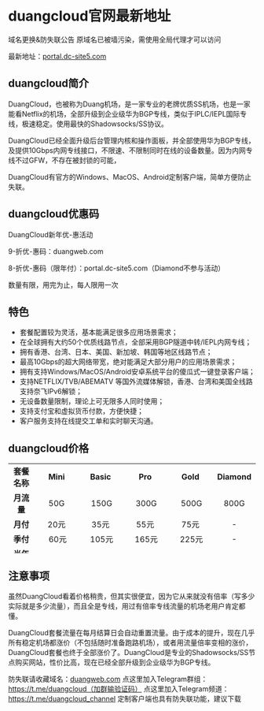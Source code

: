 # duangcloud官网最新地址

域名更换&防失联公告
原域名已被墙污染，需使用全局代理才可以访问

最新地址：[portal.dc-site5.com](https://portal.dc-site5.com/#/register?code=nBxBXCgr)

## duangcloud简介

DuangCloud，也被称为Duang机场，是一家专业的老牌优质SS机场，也是一家能看Netflix的机场，全部升级到企业级华为BGP专线，类似于IPLC/IEPL国际专线，极速稳定。使用最快的Shadowsocks/SS协议。

DuangCloud已经全面升级后台管理内核和操作面板，并全部使用华为BGP专线，及提供10Gbps内网专线接口，不限速、不限制同时在线的设备数量。因为内网专线不过GFW，不存在被封锁的可能，

DuangCloud有官方的Windows、MacOS、Android定制客户端，简单方便防止失联。

## duangcloud优惠码

DuangCloud新年优-惠活动

9-折优-惠码：duangweb.com

8-折优-惠码（限年付）：portal.dc-site5.com（Diamond不参与活动）

数量有限，用完为止，每人限用一次

## 特色

<ul>
<li>套餐配置较为灵活，基本能满足很多应用场景需求；</li>
<li>在全球拥有大约50个优质线路节点，全部采用BGP隧道中转/IEPL内网专线；</li>
<li>拥有香港、台湾、日本、美国、新加坡、韩国等地区线路节点；</li>
<li>最高10Gbps的超大网络带宽，绝对能满足大部分用户的应用场景需求；</li>
<li>拥有支持Windows/MacOS/Android安卓系统平台的傻瓜式一键登录客户端；</li>
<li>支持NETFLIX/TVB/ABEMATV 等国外流媒体解锁，香港、台湾和美国全线路支持奈飞IPv6解锁；</li>
<li>无设备数量限制，理论上可无限多人同时使用；</li>
<li>支持支付宝和虚拟货币付款，方便快捷；</li>
<li>客户服务支持在线提交工单和实时聊天沟通。</li>
</ul>

## duangcloud价格

<table style="border-collapse: collapse; width: 100%; height: 182px;">
<tbody>
<tr style="height: 26px;">
<td style="text-align: center; width: 10.5316%;"><strong>套餐名称</strong></td>
<td style="text-align: center; width: 17.9538%;"><strong>Mini</strong></td>
<td style="text-align: center; width: 17.5527%;"><strong>Basic</strong></td>
<td style="text-align: center; width: 18.4554%;"><strong>Pro</strong></td>
<td style="text-align: center; width: 18.0542%;"><strong>Gold</strong></td>
<td style="text-align: center; width: 17.3521%;"><strong>Diamond</strong></td>
</tr>
<tr style="height: 26px;">
<td style="text-align: center; width: 10.5316%;"><strong>月流量</strong></td>
<td style="text-align: center; width: 17.9538%;">50G</td>
<td style="text-align: center; width: 17.5527%;">&nbsp;150G</td>
<td style="text-align: center; width: 18.4554%;">&nbsp;300G</td>
<td style="text-align: center; width: 18.0542%;">&nbsp;500G</td>
<td style="text-align: center; width: 17.3521%;">800G</td>
</tr>
<tr style="height: 26px;">
<td style="text-align: center; width: 10.5316%;"><strong>月付</strong></td>
<td style="text-align: center; width: 17.9538%;">20元</td>
<td style="text-align: center; width: 17.5527%;">35元</td>
<td style="text-align: center; width: 18.4554%;">55元</td>
<td style="text-align: center; width: 18.0542%;">75元</td>
<td style="text-align: center; width: 17.3521%;">-</td>
</tr>
<tr style="height: 26px;">
<td style="text-align: center; width: 10.5316%;"><strong>季付</strong></td>
<td style="text-align: center; width: 17.9538%;">&nbsp;60元</td>
<td style="text-align: center; width: 17.5527%;">&nbsp;105元</td>
<td style="text-align: center; width: 18.4554%;">&nbsp;165元</td>
<td style="text-align: center; width: 18.0542%;">&nbsp;225元</td>
<td style="text-align: center; width: 17.3521%;">-</td>
</tr>
<tr style="height: 26px;">
<td style="text-align: center; width: 10.5316%;"><strong>半年付</strong></td>
<td style="text-align: center; width: 17.9538%;">&nbsp;120元</td>
<td style="text-align: center; width: 17.5527%;">&nbsp;210元</td>
<td style="text-align: center; width: 18.4554%;">&nbsp;330元</td>
<td style="text-align: center; width: 18.0542%;">&nbsp;450元</td>
<td style="text-align: center; width: 17.3521%;">-</td>
</tr>
<tr style="height: 26px;">
<td style="text-align: center; width: 10.5316%;"><strong>年付</strong></td>
<td style="text-align: center; width: 17.9538%;">&nbsp;200元</td>
<td style="text-align: center; width: 17.5527%;">&nbsp;350元</td>
<td style="text-align: center; width: 18.4554%;">&nbsp;550元</td>
<td style="text-align: center; width: 18.0542%;">&nbsp;750元</td>
<td style="text-align: center; width: 17.3521%;">&nbsp;1000元</td>
</tr>
</tbody>
</table>

## 注意事项

虽然DuangCloud看着价格稍贵，但其实很便宜，因为它从来就没有倍率（写多少实际就是多少流量），而且全是专线，用过有倍率专线流量的机场老用户肯定都懂。

DuangCloud套餐流量在每月结算日会自动重置流量。由于成本的提升，现在几乎所有稳定机场都涨价（不包括随时准备跑路机场），或者用流量倍率变相的涨价，DuangCloud套餐也终于全部涨价了。DuangCloud是专业的Shadowsocks/SS节点购买网站，性价比高，现在已经全部升级到企业级华为BGP专线。

防失联请收藏域名：[duangweb.com](https://duangweb.com)
点这里加入Telegram群组：https://t.me/duangcloud（加群输验证码）
点这里加入Telegram频道：https://t.me/duangcloud_channel
定制客户端也具有防失联功能，建议下载
